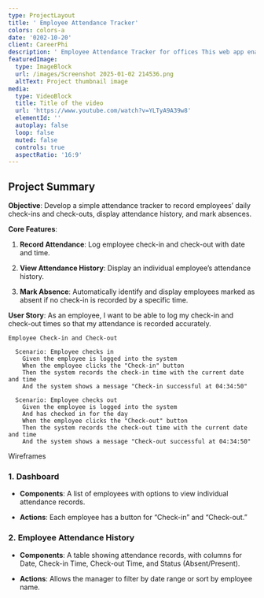 ```yaml
---
type: ProjectLayout
title: ' Employee Attendance Tracker'
colors: colors-a
date: '0202-10-20'
client: CareerPhi
description: ' Employee Attendance Tracker for offices This web app enables employees to check in/out and tracks attendance history. Admins can monitor attendance records and manage absentees, enhancing work flow management.'
featuredImage:
  type: ImageBlock
  url: /images/Screenshot 2025-01-02 214536.png
  altText: Project thumbnail image
media:
  type: VideoBlock
  title: Title of the video
  url: 'https://www.youtube.com/watch?v=YLTyA9A39w8'
  elementId: ''
  autoplay: false
  loop: false
  muted: false
  controls: true
  aspectRatio: '16:9'
---
```

## Project Summary

**Objective**: Develop a simple attendance tracker to record employees’ daily check-ins and check-outs, display attendance history, and mark absences.

**Core Features**:

1.  **Record Attendance**: Log employee check-in and check-out with date and time.

2.  **View Attendance History**: Display an individual employee’s attendance history.

3.  **Mark Absence**: Automatically identify and display employees marked as absent if no check-in is recorded by a specific time.



**User Story**: As an employee, I want to be able to log my check-in and check-out times so that my attendance is recorded accurately.

```
Employee Check-in and Check-out

  Scenario: Employee checks in
    Given the employee is logged into the system
    When the employee clicks the "Check-in" button
    Then the system records the check-in time with the current date and time
    And the system shows a message "Check-in successful at 04:34:50"

  Scenario: Employee checks out
    Given the employee is logged into the system
    And has checked in for the day
    When the employee clicks the "Check-out" button
    Then the system records the check-out time with the current date and time
    And the system shows a message "Check-out successful at 04:34:50"
```



Wireframes

### 1. **Dashboard**

*   **Components**: A list of employees with options to view individual attendance records.

*   **Actions**: Each employee has a button for “Check-in” and “Check-out.”

### 2. **Employee Attendance History**

*   **Components**: A table showing attendance records, with columns for Date, Check-in Time, Check-out Time, and Status (Absent/Present).

*   **Actions**: Allows the manager to filter by date range or sort by employee name.





